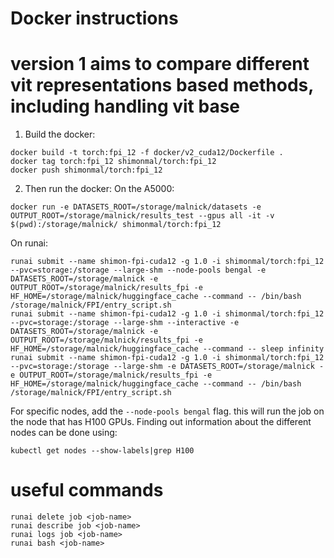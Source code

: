 # Docker instructions
# version 1 aims to compare different vit representations based methods, including handling vit base
1. Build the docker:
```shell
docker build -t torch:fpi_12 -f docker/v2_cuda12/Dockerfile .
docker tag torch:fpi_12 shimonmal/torch:fpi_12
docker push shimonmal/torch:fpi_12
```
2. Then run the docker:
On the A5000:
```shell
docker run -e DATASETS_ROOT=/storage/malnick/datasets -e OUTPUT_ROOT=/storage/malnick/results_test --gpus all -it -v $(pwd):/storage/malnick/ shimonmal/torch:fpi_12
```

On runai:
```shell
runai submit --name shimon-fpi-cuda12 -g 1.0 -i shimonmal/torch:fpi_12 --pvc=storage:/storage --large-shm --node-pools bengal -e DATASETS_ROOT=/storage/malnick -e OUTPUT_ROOT=/storage/malnick/results_fpi -e HF_HOME=/storage/malnick/huggingface_cache --command -- /bin/bash /storage/malnick/FPI/entry_script.sh
runai submit --name shimon-fpi-cuda12 -g 1.0 -i shimonmal/torch:fpi_12 --pvc=storage:/storage --large-shm --interactive -e DATASETS_ROOT=/storage/malnick -e OUTPUT_ROOT=/storage/malnick/results_fpi -e HF_HOME=/storage/malnick/huggingface_cache --command -- sleep infinity
runai submit --name shimon-fpi-cuda12 -g 1.0 -i shimonmal/torch:fpi_12 --pvc=storage:/storage --large-shm -e DATASETS_ROOT=/storage/malnick -e OUTPUT_ROOT=/storage/malnick/results_fpi -e HF_HOME=/storage/malnick/huggingface_cache --command -- /bin/bash /storage/malnick/FPI/entry_script.sh
```
For specific nodes, add the ```--node-pools bengal``` flag. this will run the job on the node that has H100 GPUs.
Finding out information about the different nodes can be done using:
```shell
kubectl get nodes --show-labels|grep H100
```
# useful commands
```shell
runai delete job <job-name>
runai describe job <job-name>
runai logs job <job-name>
runai bash <job-name>
```

